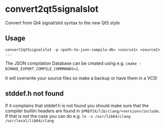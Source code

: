 convert2qt5signalslot
=====================

Convert from Qt4 signal/slot syntax to the new Qt5 style

Usage
-----


`convert2qt5signalslot -p <path-to-json-compile-db> <source1> <source2> ...`

The JSON compilation Database can be created using e.g. `cmake -DCMAKE_EXPORT_COMPILE_COMMMANDS=1`.

It will overwrite your source files so make a backup or have them in a VCS!

stddef.h not found
------------------
If it complains that stddef.h is not found you should make sure that the compiler builtin headers are found in `$PREFIX/lib/clang/<version>/include`.
If that is not the case you can do e.g. `ln -s /usr/lib64/clang /usr/local/lib64/clang`
